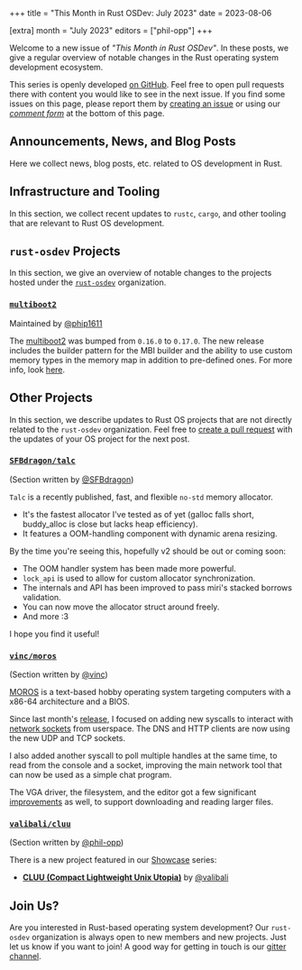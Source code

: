 +++
title = "This Month in Rust OSDev: July 2023"
date = 2023-08-06

[extra]
month = "July 2023"
editors = ["phil-opp"]
+++

Welcome to a new issue of _"This Month in Rust OSDev"_. In these posts, we give a regular overview of notable changes in the Rust operating system development ecosystem.

<!-- more -->

This series is openly developed [on GitHub](https://github.com/rust-osdev/homepage/). Feel free to open pull requests there with content you would like to see in the next issue. If you find some issues on this page, please report them by [creating an issue](https://github.com/rust-osdev/homepage/issues/new) or using our <a href="#comment-form">_comment form_</a> at the bottom of this page.

<!--
    This is a draft for the upcoming "This Month in Rust OSDev (July 2023)" post.
    Feel free to create pull requests against the `next` branch to add your
    content here.
    Please take a look at the past posts on https://rust-osdev.com/ to see the
    general structure of these posts.
-->

## Announcements, News, and Blog Posts

Here we collect news, blog posts, etc. related to OS development in Rust.

<!--
Please follow this template:

- [Title](https://example.com)
  - (optional) Some additional context
-->


## Infrastructure and Tooling

In this section, we collect recent updates to `rustc`, `cargo`, and other tooling that are relevant to Rust OS development.

<!--
    Please use the following template:

    ### Summary
    <span class="maintainers">(Section written by [@author](https://github.com/author))</span>

    <text>
-->



## `rust-osdev` Projects

In this section, we give an overview of notable changes to the projects hosted under the [`rust-osdev`](https://github.com/rust-osdev/about) organization.



<!--
    Please use the following template:

    ### [`repo_name`](https://github.com/rust-osdev/repo_name)
    <span class="maintainers">Maintained by [@maintainer_1](https://github.com/maintainer_1)</span>

    The `repo_name` crate ...<<short introduction>>...

    We merged the following changes this month:
    <<changelog, either in list or text form>>
-->

### [`multiboot2`](https://github.com/rust-osdev/multiboot2)
<span class="maintainers">Maintained by [@phip1611](https://github.com/phip1611)</span>

The [multiboot2](https://crates.io/crates/multiboot2) was bumped from `0.16.0` 
to `0.17.0`. The new release includes the builder pattern for the MBI builder 
and the ability to use custom memory types in the memory map in addition to 
pre-defined ones. For more info, look [here](https://docs.rs/multiboot2/0.17.0/multiboot2/struct.MemoryAreaTypeId.html).


## Other Projects

In this section, we describe updates to Rust OS projects that are not directly related to the `rust-osdev` organization. Feel free to [create a pull request](https://github.com/rust-osdev/homepage/pulls) with the updates of your OS project for the next post.


<!--
    Please use the following template:

    ### [`owner_name/repo_name`](https://github.com/rust-osdev/owner_name/repo_name)
    <span class="maintainers">(Section written by [@your_github_name](https://github.com/your_github_name))</span>

    ...<<your project updates>>...
-->


### [`SFBdragon/talc`](https://github.com/SFBdragon/talc)
<span class="maintainers">(Section written by [@SFBdragon](https://github.com/SFBdragon))</span>

`Talc` is a recently published, fast, and flexible `no-std` memory allocator. 
* It's the fastest allocator I've tested as of yet (galloc falls short, buddy_alloc is close but lacks heap efficiency).
* It features a OOM-handling component with dynamic arena resizing.

By the time you're seeing this, hopefully v2 should be out or coming soon:
* The OOM handler system has been made more powerful.
* `lock_api` is used to allow for custom allocator synchronization.
* The internals and API has been improved to pass miri's stacked borrows validation.
* You can now move the allocator struct around freely.
* And more :3

I hope you find it useful!

### [`vinc/moros`](https://github.com/vinc/moros)
<span class="maintainers">(Section written by [@vinc](https://github.com/vinc))</span>

[MOROS](http://moros.cc) is a text-based hobby operating system targeting computers with a x86-64 architecture and a BIOS.

Since last month's [release](https://github.com/vinc/moros/releases/tag/v0.10.0), I focused on adding new syscalls to interact with [network sockets](https://github.com/vinc/moros/pull/512) from userspace. The DNS and HTTP clients are now using the new UDP and TCP sockets.

I also added another syscall to poll multiple handles at the same time, to read from the console and a socket, improving the main network tool that can now be used as a simple chat program.

The VGA driver, the filesystem, and the editor got a few significant [improvements](https://github.com/vinc/moros/blob/trunk/CHANGELOG.md) as well, to support downloading and reading larger files.

### [`valibali/cluu`](https://github.com/valibali/cluu)
<span class="maintainers">(Section written by [@phil-opp](https://github.com/phil-opp))</span>

There is a new project featured in our [Showcase](@/showcase/_index.md) series:

- [**CLUU (Compact Lightweight Unix Utopia)**](@/showcase/cluu/index.md) by [@valibali](https://github.com/valibali)



## Join Us?

Are you interested in Rust-based operating system development? Our `rust-osdev` organization is always open to new members and new projects. Just let us know if you want to join! A good way for getting in touch is our [gitter channel](https://gitter.im/rust-osdev/Lobby).

